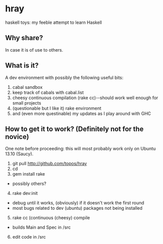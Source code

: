 hray
====

haskell toys: my feeble attempt to learn Haskell

Why share? 
----------
In case it is of use to others.

What is it? 
----------
A dev environment with possibly the following useful bits:

1. cabal sandbox
2. keep track of cabals with cabal.list
3. cheesy continuous compilation (rake cc)--should work well enough for small projects
4. (questionable but I like it) rake environment
5. and (even more questinable) my updates as I play around with GHC

How to get it to work? (Definitely not for the novice)
------------------------------------------------------
One note before proceeding: this will most probably work only on Ubuntu 13.10 (Saucy).

1. git pull http://github.com/topos/hray
2. cd <HRAY DIR>
3. gem install rake
  - possibly others?
4. rake dev:init
  - debug until it works, (obviously) if it doesn't work the first round
  - most bugs related to dev (ubuntu) packages not being installed
5. rake cc (continuous (cheesy) compile
  - builds Main and Spec in <HRAY DIR>/src
6. edit code in <HRAY DIR>/src 
